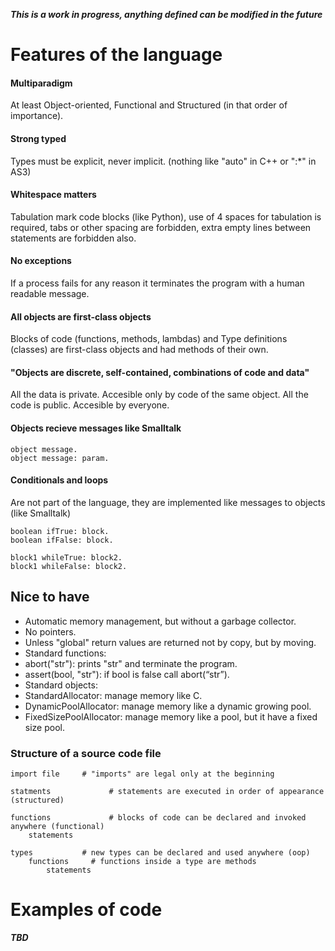 **_This is a work in progress, anything defined can be modified in the future_**

# Features of the language

#### Multiparadigm
At least Object-oriented, Functional and Structured (in that order of importance).

#### Strong typed
Types must be explicit, never implicit. (nothing like "auto" in C++ or ":*" in AS3)

#### Whitespace matters
Tabulation mark code blocks (like Python), use of 4 spaces for tabulation is required, tabs or other spacing are forbidden, extra empty lines between statements are forbidden also.

#### No exceptions
If a process fails for any reason it terminates the program with a human readable message.

#### All objects are first-class objects
Blocks of code (functions, methods, lambdas) and Type definitions (classes) are first-class objects and had methods of their own.

#### "Objects are discrete, self-contained, combinations of code and data"
All the data is private. Accesible only by code of the same object. All the code is public. Accesible by everyone.

#### Objects recieve messages like Smalltalk
```Smalltalk
object message.
object message: param.
```

#### Conditionals and loops
Are not part of the language, they are implemented like messages to objects (like Smalltalk)
```Smalltalk
boolean ifTrue: block.
boolean ifFalse: block.
```

```Smalltalk
block1 whileTrue: block2.
block1 whileFalse: block2.
```

## Nice to have

* Automatic memory management, but without a garbage collector.
* No pointers.
* Unless "global" return values are returned not by copy, but by moving.
* Standard functions:
 * abort("str"): prints "str" and terminate the program.
 * assert(bool, "str"): if bool is false call abort(“str”).
* Standard objects:
 * StandardAllocator: manage memory like C.
 * DynamicPoolAllocator: manage memory like a dynamic growing pool.
 * FixedSizePoolAllocator: manage memory like a pool, but it have a fixed size pool.


### Structure of a source code file

```
import file     # "imports" are legal only at the beginning

statments			  # statements are executed in order of appearance (structured)

functions			  # blocks of code can be declared and invoked anywhere (functional)
	statements

types           # new types can be declared and used anywhere (oop)
	functions     # functions inside a type are methods
		statements
```


# Examples of code

**_TBD_**
